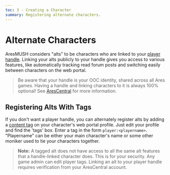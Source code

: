 ```yaml
---
toc: 3 - Creating a Character
summary: Registering alternate characters.
---
```

# Alternate Characters

AresMUSH considers "alts" to be characters who are linked to your [player handle](/help/handle).  Linking your alts publicly to your handle gives you access to various features, like automatically tracking read forum posts and switching easily between characters on the web portal.

> Be aware that your handle is your OOC identity, shared across all Ares games.  Having a handle and linking characters to it is always 100% optional!  See [AresCentral](/help/arescentral) for more information.

## Registering Alts With Tags

If you don't want a player handle, you can alternately register alts by adding a [content tag](/help/tags) on your character's web portal profile.  Just edit your profile and find the 'tags' box.  Enter a tag in the form `player:<playername>`. "Playername" can be either your main character's name or some other moniker used to tie your characters together.
  
> **Note:** A tagged alt does not have access to all the same alt features that a handle-linked character does. This is for your security. Any game admin can edit player tags. Linking an alt to your player handle requires verification from your AresCentral account.